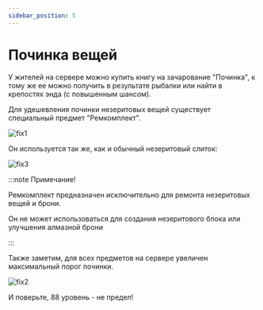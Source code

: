```yaml
---
sidebar_position: 5
---
```


# Починка вещей

У жителей на сервере можно купить книгу на зачарование "Починка", к тому же ее можно получить в результате рыбалки или найти в крепостях энда (с повышенным шансом).

Для удешевления починки незеритовых вещей существует специальный предмет "Ремкомплект".

![fix1](/features/fix1.png)

Он используется так же, как и обычный незеритовый слиток:

![fix3](/features/fix3.png)

:::note Примечание!

Ремкомплект предназначен исключительно для ремонта незеритовых вещей и брони.

Он не может использоваться для создания незеритового блока или улучшения алмазной брони

:::

Также заметим, для всех предметов на сервере увеличен максимальный порог починки.

![fix2](/features/fix2.png)

И поверьте, 88 уровень - не предел!